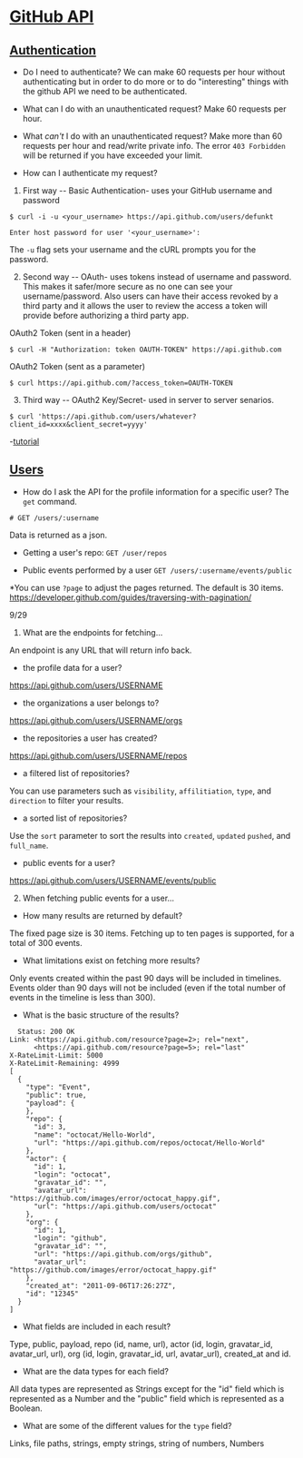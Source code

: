 # [GitHub API](https://developer.github.com/v3/)

## [Authentication](https://developer.github.com/v3/#authentication)

* Do I need to authenticate? 
We can make 60 requests per hour without authenticating but in order to do more or to do "interesting" things with the github API we need to be authenticated.

* What can I do with an unauthenticated request? 
Make 60 requests per hour. 

* What _can't_ I do with an unauthenticated request? 
Make more than 60 requests per hour and read/write private info. The error `403 Forbidden` will be returned if you have exceeded your limit.

* How can I authenticate my request?

1. First way -- Basic Authentication- uses your GitHub username and password
```
$ curl -i -u <your_username> https://api.github.com/users/defunkt

Enter host password for user '<your_username>':
```
The `-u` flag sets your username and the cURL prompts you for the password.  

2. Second way -- OAuth- uses tokens instead of username and password. This makes it safer/more secure as no one can see your username/password. Also users can have their access revoked by a third party and it allows the user to review the access a token will provide before authorizing a third party app. 

OAuth2 Token (sent in a header)
```
$ curl -H "Authorization: token OAUTH-TOKEN" https://api.github.com
```
OAuth2 Token (sent as a parameter)
```
$ curl https://api.github.com/?access_token=OAUTH-TOKEN
```
3. Third way -- OAuth2 Key/Secret- used in server to server senarios.
```
$ curl 'https://api.github.com/users/whatever?client_id=xxxx&client_secret=yyyy'
```

-[tutorial](https://developer.github.com/guides/getting-started/)



## [Users](https://developer.github.com/v3/users/)

* How do I ask the API for the profile information for a specific user?
The `get` command.  
```
# GET /users/:username
```
Data is returned as a json.

* Getting a user's repo:
`GET /user/repos`

* Public events performed by a user
`GET /users/:username/events/public`

*You can use `?page` to adjust the pages returned. The default is 30 items. https://developer.github.com/guides/traversing-with-pagination/


9/29

1. What are the endpoints for fetching...

An endpoint is any URL that will return info back.

* the profile data for a user? 
 
https://api.github.com/users/USERNAME

* the organizations a user belongs to?

https://api.github.com/users/USERNAME/orgs

* the repositories a user has created?

https://api.github.com/users/USERNAME/repos

* a filtered list of repositories?

You can use parameters such as `visibility`, `affilitiation`, `type`, and `direction` to filter your results.

* a sorted list of repositories?

Use the `sort` parameter to sort the results into `created`, `updated` `pushed`, and `full_name`.

* public events for a user?

https://api.github.com/users/USERNAME/events/public

2. When fetching public events for a user...

* How many results are returned by default?

The fixed page size is 30 items. Fetching up to ten pages is supported, for a total of 300 events.

* What limitations exist on fetching more results?

Only events created within the past 90 days will be included in timelines. Events older than 90 days will not be included (even if the total number of events in the timeline is less than 300).

* What is the basic structure of the results?

```
  Status: 200 OK
Link: <https://api.github.com/resource?page=2>; rel="next",
      <https://api.github.com/resource?page=5>; rel="last"
X-RateLimit-Limit: 5000
X-RateLimit-Remaining: 4999
[
  {
    "type": "Event",
    "public": true,
    "payload": {
    },
    "repo": {
      "id": 3,
      "name": "octocat/Hello-World",
      "url": "https://api.github.com/repos/octocat/Hello-World"
    },
    "actor": {
      "id": 1,
      "login": "octocat",
      "gravatar_id": "",
      "avatar_url": "https://github.com/images/error/octocat_happy.gif",
      "url": "https://api.github.com/users/octocat"
    },
    "org": {
      "id": 1,
      "login": "github",
      "gravatar_id": "",
      "url": "https://api.github.com/orgs/github",
      "avatar_url": "https://github.com/images/error/octocat_happy.gif"
    },
    "created_at": "2011-09-06T17:26:27Z",
    "id": "12345"
  }
]
  ```

* What fields are included in each result?

Type, public, payload, repo (id, name, url), actor (id, login, gravatar_id, avatar_url, url), org (id, login, gravatar_id, url, avatar_url), created_at and id.

* What are the data types for each field?

All data types are represented as Strings except for the "id" field which is represented as a Number and the "public" field which is represented as a Boolean.

* What are some of the different values for the `type` field? 

 Links, file paths, strings, empty strings, string of numbers, Numbers
